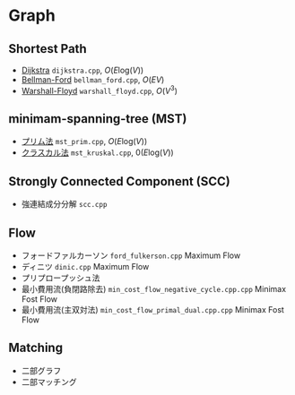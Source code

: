 # Graph

## Shortest Path
- [Dijkstra](./dijkstra.cpp)  `dijkstra.cpp`, $O(E\text{log}(V))$ 
- [Bellman-Ford](./bellman_ford.cpp) `bellman_ford.cpp`, $O(EV)$ 
- [Warshall-Floyd](./warshall_floyd.cpp)  `warshall_floyd.cpp`, $O(V^3)$ 


## minimam-spanning-tree (MST)
- [プリム法](./mst_prim.cpp) `mst_prim.cpp`, $O(E\text{log}(V))$ 
- [クラスカル法](./mst_kruskal.cpp) `mst_kruskal.cpp`, $0(E\text{log}(V))$     


## Strongly Connected Component (SCC)
- 強連結成分分解 `scc.cpp`


## Flow
- フォードファルカーソン `ford_fulkerson.cpp` Maximum Flow 
- ディニツ `dinic.cpp` Maximum Flow 
- プリプロープッシュ法
- 最小費用流(負閉路除去) `min_cost_flow_negative_cycle.cpp.cpp` Minimax Fost Flow
- 最小費用流(主双対法) `min_cost_flow_primal_dual.cpp.cpp` Minimax Fost Flow


## Matching
- 二部グラフ
- 二部マッチング
